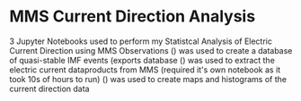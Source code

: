 # MMS Current Direction Analysis
3 Jupyter Notebooks used to perform my Statistcal Analysis of Electric Current Direction using MMS Observations
() was used to create a database of quasi-stable IMF events (exports database
() was used to extract the electric current dataproducts from MMS (required it's own notebook as it took 10s of hours to run)
() was used to create maps and histograms of the current direction data
